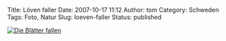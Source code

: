 Title: Löven faller
Date: 2007-10-17 11:12
Author: tom
Category: Schweden
Tags: Foto, Natur
Slug: loeven-faller
Status: published

[![Die Blätter
fallen](http://www.fiket.de/pic/lovenfaller_s.jpg "Die Blätter fallen")](http://www.fiket.de/pic/lovenfaller_l.jpg)

